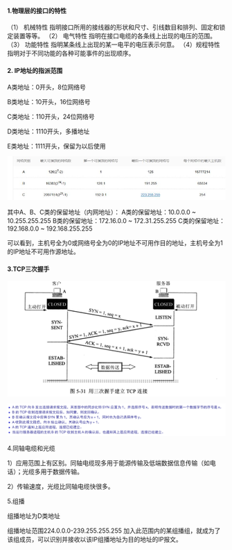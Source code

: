 #### 1.物理层的接口的特性 

（1） 机械特性     指明接口所用的接线器的形状和尺寸、引线数目和排列、固定和锁定装置等等。 
（2） 电气特性 	指明在接口电缆的各条线上出现的电压的范围。 
（3） 功能特性 	指明某条线上出现的某一电平的电压表示何意。 
（4）规程特性 	 指明对于不同功能的各种可能事件的出现顺序。 



#### 2.  IP地址的指派范围

A类地址：0开头，8位网络号 

B类地址：10开头，16位网络号

C类地址：110开头，24位网络号

D类地址：1110开头，多播地址

E类地址：1111开头，保留为以后使用 

![分类IP地址](分类IP地址.JPG)

其中A、B、C类的保留地址（内网地址）：
A类的保留地址：10.0.0.0 ~ 10.255.255.255
B类的保留地址：172.16.0.0 ~ 172.31.255.255
C类的保留地址：192.168.0.0 ~ 192.168.255.255



可以看到，主机号全为0或网络号全为0的IP地址不可用作目的地址，主机号全为1的IP地址不可用作源地址。



#### 3.TCP三次握手

![TCP客户端与服务器端的三次握手](TCP客户端与服务器端的三次握手.bmp)



![TCP三次握手详解2](TCP三次握手详解2.png)



4.同轴电缆和光缆

1）应用范围上有区别。同轴电缆现多用于能源传输及低端数据信息传输（如电话）；光缆多用于数据传输。 

2）传输速度，光缆比同轴电缆快很多。



5.组播

组播地址为D类地址 

组播地址范围224.0.0.0-239.255.255.255 
加入此范围内的某组播组，就成为了该组成员，可以识别并接收以该IP组播地址为目的地址的IP报文。

